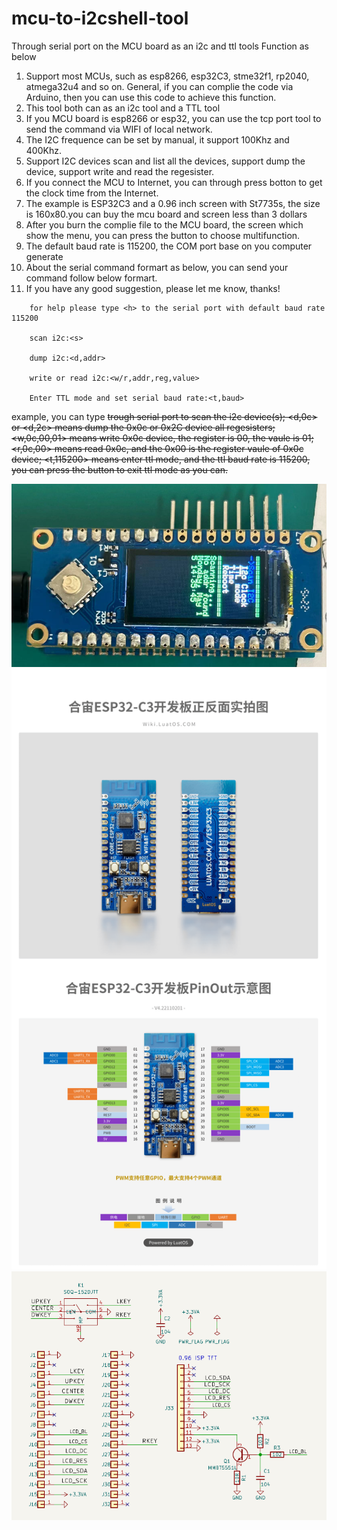 # mcu-to-i2cshell-tool
Through serial port on the MCU board as an i2c and ttl tools 
Function as below
1. Support most MCUs, such as esp8266, esp32C3, stme32f1, rp2040, atmega32u4 and so on. General, if you can complie the code via Arduino, then you can use this code to achieve this function.
2. This tool both can as an i2c tool and a TTL tool
3. If you MCU board is esp8266 or esp32, you can use the tcp port tool to send the command via WIFI of local network.
4. The I2C frequence can be set by manual, it support 100Khz and 400Khz.
5. Support I2C devices scan and list all the devices, support dump the device, support write and read the regesister.
7. If you connect the MCU to Internet, you can through press botton to get the clock time from the Internet.
8. The example is ESP32C3 and a 0.96 inch screen with St7735s, the size is 160x80.you can buy the mcu board and screen less than 3 dollars
9. After you burn the complie file to the MCU board, the screen which show the menu, you can press the button to choose multifunction.
10. The default baud rate is 115200, the COM port base on you computer generate
11. About the serial command formart as below, you can send your command follow below formart.
12. If you have any good suggestion, please let me know, thanks! 
```    
    for help please type <h> to the serial port with default baud rate 115200
    
    scan i2c:<s>
    
    dump i2c:<d,addr>

    write or read i2c:<w/r,addr,reg,value>

    Enter TTL mode and set serial baud rate:<t,baud>

```

example, you can type <s>  trough serial port to scan the i2c device(s); <d,0c> or <d,2c> means dump the 0x0c or 0x2C device all regesisters; <w,0c,00,01> means write 0x0c device, the register is 00, the vaule is 01; <r,0c,00> means read 0x0c, and the 0x00 is the register vaule of 0x0c device; <t,115200> means enter ttl mode, and the ttl baud rate is 115200, you can press the button to exit ttl mode as you can.

![my tool picture](https://github.com/82452588/mcu-to-i2cshell-tool/blob/main/mytool.png)
![esp32 pin-out](https://github.com/82452588/mcu-to-i2cshell-tool/blob/main/PINout.png)
![st7355s screen schematic](https://github.com/82452588/mcu-to-i2cshell-tool/blob/main/screen.png)
